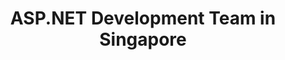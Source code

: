 ---
title: ASP.NET Development Team in Singapore
permalink: /landings/asp-net-developer-singapore
technology: ASP.NET
location: Singapore
---